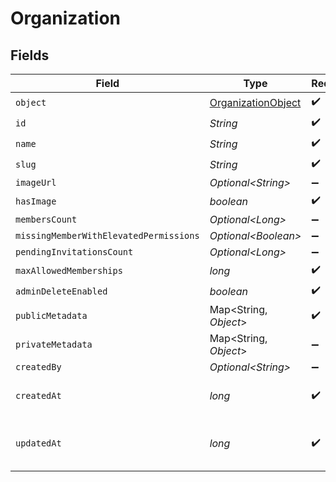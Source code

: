 # Organization


## Fields

| Field                                                               | Type                                                                | Required                                                            | Description                                                         |
| ------------------------------------------------------------------- | ------------------------------------------------------------------- | ------------------------------------------------------------------- | ------------------------------------------------------------------- |
| `object`                                                            | [OrganizationObject](../../models/components/OrganizationObject.md) | :heavy_check_mark:                                                  | N/A                                                                 |
| `id`                                                                | *String*                                                            | :heavy_check_mark:                                                  | N/A                                                                 |
| `name`                                                              | *String*                                                            | :heavy_check_mark:                                                  | N/A                                                                 |
| `slug`                                                              | *String*                                                            | :heavy_check_mark:                                                  | N/A                                                                 |
| `imageUrl`                                                          | *Optional\<String>*                                                 | :heavy_minus_sign:                                                  | N/A                                                                 |
| `hasImage`                                                          | *boolean*                                                           | :heavy_check_mark:                                                  | N/A                                                                 |
| `membersCount`                                                      | *Optional\<Long>*                                                   | :heavy_minus_sign:                                                  | N/A                                                                 |
| `missingMemberWithElevatedPermissions`                              | *Optional\<Boolean>*                                                | :heavy_minus_sign:                                                  | N/A                                                                 |
| `pendingInvitationsCount`                                           | *Optional\<Long>*                                                   | :heavy_minus_sign:                                                  | N/A                                                                 |
| `maxAllowedMemberships`                                             | *long*                                                              | :heavy_check_mark:                                                  | N/A                                                                 |
| `adminDeleteEnabled`                                                | *boolean*                                                           | :heavy_check_mark:                                                  | N/A                                                                 |
| `publicMetadata`                                                    | Map\<String, *Object*>                                              | :heavy_check_mark:                                                  | N/A                                                                 |
| `privateMetadata`                                                   | Map\<String, *Object*>                                              | :heavy_minus_sign:                                                  | N/A                                                                 |
| `createdBy`                                                         | *Optional\<String>*                                                 | :heavy_minus_sign:                                                  | N/A                                                                 |
| `createdAt`                                                         | *long*                                                              | :heavy_check_mark:                                                  | Unix timestamp of creation.<br/>                                    |
| `updatedAt`                                                         | *long*                                                              | :heavy_check_mark:                                                  | Unix timestamp of last update.<br/>                                 |